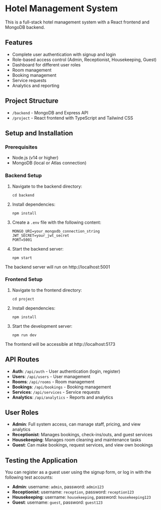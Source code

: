 # Hotel Management System

This is a full-stack hotel management system with a React frontend and MongoDB backend.

## Features

- Complete user authentication with signup and login
- Role-based access control (Admin, Receptionist, Housekeeping, Guest)
- Dashboard for different user roles
- Room management
- Booking management
- Service requests
- Analytics and reporting

## Project Structure

- `/backend` - MongoDB and Express API
- `/project` - React frontend with TypeScript and Tailwind CSS

## Setup and Installation

### Prerequisites

- Node.js (v14 or higher)
- MongoDB (local or Atlas connection)

### Backend Setup

1. Navigate to the backend directory:
   ```
   cd backend
   ```

2. Install dependencies:
   ```
   npm install
   ```

3. Create a `.env` file with the following content:
   ```
   MONGO_URI=your_mongodb_connection_string
   JWT_SECRET=your_jwt_secret
   PORT=5001
   ```

4. Start the backend server:
   ```
   npm start
   ```

The backend server will run on http://localhost:5001

### Frontend Setup

1. Navigate to the frontend directory:
   ```
   cd project
   ```

2. Install dependencies:
   ```
   npm install
   ```

3. Start the development server:
   ```
   npm run dev
   ```

The frontend will be accessible at http://localhost:5173

## API Routes

- **Auth**: `/api/auth` - User authentication (login, register)
- **Users**: `/api/users` - User management
- **Rooms**: `/api/rooms` - Room management
- **Bookings**: `/api/bookings` - Booking management
- **Services**: `/api/services` - Service requests
- **Analytics**: `/api/analytics` - Reports and analytics

## User Roles

- **Admin**: Full system access, can manage staff, pricing, and view analytics
- **Receptionist**: Manages bookings, check-ins/outs, and guest services
- **Housekeeping**: Manages room cleaning and maintenance tasks
- **Guest**: Can make bookings, request services, and view own bookings

## Testing the Application

You can register as a guest user using the signup form, or log in with the following test accounts:

- **Admin**: username: `admin`, password: `admin123`
- **Receptionist**: username: `reception`, password: `reception123`
- **Housekeeping**: username: `housekeeping`, password: `housekeeping123`
- **Guest**: username: `guest`, password: `guest123`

